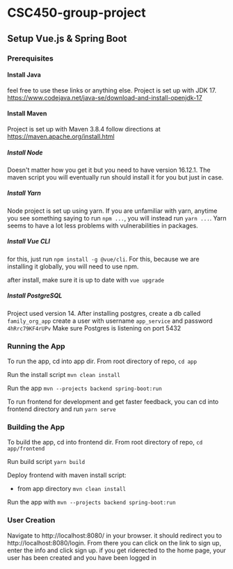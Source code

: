 # CSC450-group-project
## Setup Vue.js & Spring Boot

### Prerequisites
#### Install Java
feel free to use these links or anything else. Project is set up with JDK 17.
https://www.codejava.net/java-se/download-and-install-openjdk-17

#### Install Maven
Project is set up with Maven 3.8.4
follow directions at https://maven.apache.org/install.html

##### Install Node
Doesn't matter how you get it but you need to have version 16.12.1. The maven script you will eventually run should install it for you but just in case.

##### Install Yarn
Node project is set up using yarn. If you are unfamiliar with yarn, anytime you see something saying to run `npm ...`, you will instead run `yarn ...`. Yarn seems to have a lot less problems with vulnerabilities in packages. 

##### Install Vue CLI
for this, just run `npm install -g @vue/cli`. For this, because we are installing it globally, you will need to use npm.

after install, make sure it is up to date with `vue upgrade`

##### Install PostgreSQL
Project used version 14. 
After installing postgres, create a db called `family_org_app`
create a user with username `app_service` and password `4hRrc79KF4rUPv`
Make sure Postgres is listening on port 5432

### Running the App
To run the app, cd into app dir. From root directory of repo, `cd app`

Run the install script `mvn clean install`

Run the app `mvn --projects backend spring-boot:run`

To run frontend for development and get faster feedback, you can cd into frontend directory and run `yarn serve`

### Building the App
To build the app, cd into frontend dir. From root directory of repo, `cd app/frontend`

Run build script `yarn build`

Deploy frontend with maven install script:
- from app directory `mvn clean install`

Run the app with `mvn --projects backend spring-boot:run`

### User Creation
Navigate to http://localhost:8080/ in your browser. it should redirect you to http://localhost:8080/login. From there you can click on the link to sign up, enter the info and click sign up. if you get riderected to the home page, your user has been created and you have been logged in

